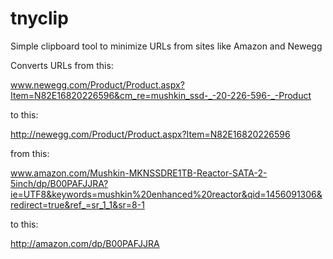 # tnyclip
Simple clipboard tool to minimize URLs from sites like Amazon and Newegg

Converts URLs from this:

www.newegg.com/Product/Product.aspx?Item=N82E16820226596&cm_re=mushkin_ssd-_-20-226-596-_-Product

to this:

http://newegg.com/Product/Product.aspx?Item=N82E16820226596

from this:

www.amazon.com/Mushkin-MKNSSDRE1TB-Reactor-SATA-2-5inch/dp/B00PAFJJRA?ie=UTF8&keywords=mushkin%20enhanced%20reactor&qid=1456091306&redirect=true&ref_=sr_1_1&sr=8-1

to this:

http://amazon.com/dp/B00PAFJJRA
